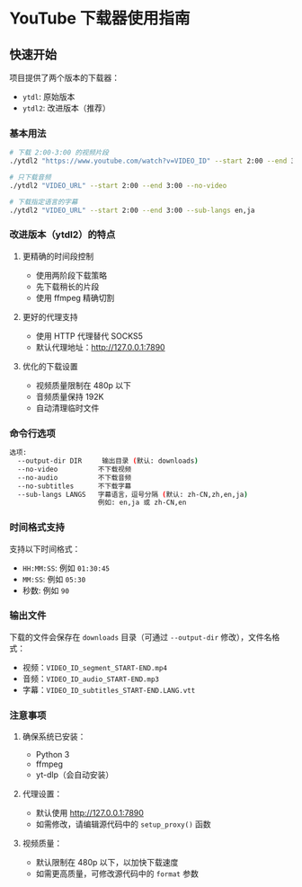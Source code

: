 # YouTube 下载器使用指南

## 快速开始

项目提供了两个版本的下载器：
- `ytdl`: 原始版本
- `ytdl2`: 改进版本（推荐）

### 基本用法

```bash
# 下载 2:00-3:00 的视频片段
./ytdl2 "https://www.youtube.com/watch?v=VIDEO_ID" --start 2:00 --end 3:00

# 只下载音频
./ytdl2 "VIDEO_URL" --start 2:00 --end 3:00 --no-video

# 下载指定语言的字幕
./ytdl2 "VIDEO_URL" --start 2:00 --end 3:00 --sub-langs en,ja
```

### 改进版本（ytdl2）的特点

1. 更精确的时间段控制
   - 使用两阶段下载策略
   - 先下载稍长的片段
   - 使用 ffmpeg 精确切割

2. 更好的代理支持
   - 使用 HTTP 代理替代 SOCKS5
   - 默认代理地址：http://127.0.0.1:7890

3. 优化的下载设置
   - 视频质量限制在 480p 以下
   - 音频质量保持 192K
   - 自动清理临时文件

### 命令行选项

```bash
选项:
  --output-dir DIR     输出目录 (默认: downloads)
  --no-video          不下载视频
  --no-audio          不下载音频
  --no-subtitles      不下载字幕
  --sub-langs LANGS   字幕语言，逗号分隔 (默认: zh-CN,zh,en,ja)
                      例如: en,ja 或 zh-CN,en
```

### 时间格式支持

支持以下时间格式：
- `HH:MM:SS`: 例如 `01:30:45`
- `MM:SS`: 例如 `05:30`
- 秒数: 例如 `90`

### 输出文件

下载的文件会保存在 `downloads` 目录（可通过 `--output-dir` 修改），文件名格式：
- 视频：`VIDEO_ID_segment_START-END.mp4`
- 音频：`VIDEO_ID_audio_START-END.mp3`
- 字幕：`VIDEO_ID_subtitles_START-END.LANG.vtt`

### 注意事项

1. 确保系统已安装：
   - Python 3
   - ffmpeg
   - yt-dlp（会自动安装）

2. 代理设置：
   - 默认使用 http://127.0.0.1:7890
   - 如需修改，请编辑源代码中的 `setup_proxy()` 函数

3. 视频质量：
   - 默认限制在 480p 以下，以加快下载速度
   - 如需更高质量，可修改源代码中的 `format` 参数
